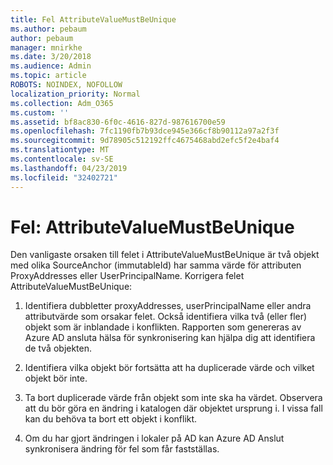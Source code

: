 ```yaml
---
title: Fel AttributeValueMustBeUnique
ms.author: pebaum
author: pebaum
manager: mnirkhe
ms.date: 3/20/2018
ms.audience: Admin
ms.topic: article
ROBOTS: NOINDEX, NOFOLLOW
localization_priority: Normal
ms.collection: Adm_O365
ms.custom: ''
ms.assetid: bf8ac830-6f0c-4616-827d-987616700e59
ms.openlocfilehash: 7fc1190fb7b93dce945e366cf8b90112a97a2f3f
ms.sourcegitcommit: 9d78905c512192ffc4675468abd2efc5f2e4baf4
ms.translationtype: MT
ms.contentlocale: sv-SE
ms.lasthandoff: 04/23/2019
ms.locfileid: "32402721"
---
```

# <a name="error-attributevaluemustbeunique"></a>Fel: AttributeValueMustBeUnique

Den vanligaste orsaken till felet i AttributeValueMustBeUnique är två objekt med olika SourceAnchor (immutableId) har samma värde för attributen ProxyAddresses eller UserPrincipalName. Korrigera felet AttributeValueMustBeUnique:
  
1. Identifiera dubbletter proxyAddresses, userPrincipalName eller andra attributvärde som orsakar felet. Också identifiera vilka två (eller fler) objekt som är inblandade i konflikten. Rapporten som genereras av Azure AD ansluta hälsa för synkronisering kan hjälpa dig att identifiera de två objekten.
    
2. Identifiera vilka objekt bör fortsätta att ha duplicerade värde och vilket objekt bör inte.
    
3. Ta bort duplicerade värde från objekt som inte ska ha värdet. Observera att du bör göra en ändring i katalogen där objektet ursprung i. I vissa fall kan du behöva ta bort ett objekt i konflikt.
    
4. Om du har gjort ändringen i lokaler på AD kan Azure AD Anslut synkronisera ändring för fel som får fastställas.
    

